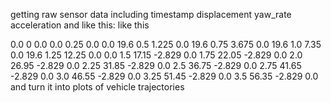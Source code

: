 getting raw sensor data including timestamp	displacement	yaw_rate	acceleration and like this: like this


0.0	0	0.0	0.0
0.25	0.0	0.0	19.6
0.5	1.225	0.0	19.6
0.75	3.675	0.0	19.6
1.0	7.35	0.0	19.6
1.25	12.25	0.0	0.0
1.5	17.15	-2.829	0.0
1.75	22.05	-2.829	0.0
2.0	26.95	-2.829	0.0
2.25	31.85	-2.829	0.0
2.5	36.75	-2.829	0.0
2.75	41.65	-2.829	0.0
3.0	46.55	-2.829	0.0
3.25	51.45	-2.829	0.0
3.5	56.35	-2.829	0.0
and turn it into plots of vehicle trajectories 